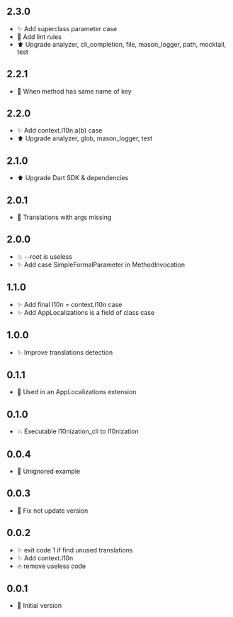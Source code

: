 ## 2.3.0

- ✨ Add superclass parameter case
- 🚨 Add lint rules
- ⬆️ Upgrade analyzer, cli_completion, file, mason_logger, path, mocktail, test

## 2.2.1

- 🐛 When method has same name of key

## 2.2.0

- ✨ Add context.l10n.a(b) case
- ⬆️ Upgrade analyzer, glob, mason_logger, test

## 2.1.0

- ⬆️ Upgrade Dart SDK & dependencies

## 2.0.1

- 🐛 Translations with args missing

## 2.0.0

- 💥 --root is useless
- ✨ Add case SimpleFormalParameter in MethodInvocation

## 1.1.0

- ✨ Add final l10n = context.l10n case
- ✨ Add AppLocalizations is a field of class case

## 1.0.0

- ✨ Improve translations detection

## 0.1.1

- 🐛 Used in an AppLocalizations extension

## 0.1.0

- 💥 Executable l10nization_cli to l10nization

## 0.0.4

- 🐛 Unignored example

## 0.0.3

- 🐛 Fix not update version

## 0.0.2

- ✨ exit code 1 if find unused translations
- ✨ Add context.l10n
- 🔥 remove useless code

## 0.0.1

- 🎉 Initial version
